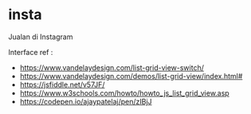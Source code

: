 # insta
Jualan di Instagram


Interface ref :
- https://www.vandelaydesign.com/list-grid-view-switch/
- https://www.vandelaydesign.com/demos/list-grid-view/index.html#
- https://jsfiddle.net/v57JF/
- https://www.w3schools.com/howto/howto_js_list_grid_view.asp
- https://codepen.io/ajaypatelaj/pen/zIBjJ
